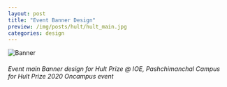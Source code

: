 ```yaml
---
layout: post
title: "Event Banner Design"
preview: /img/posts/hult/hult_main.jpg
categories: design
---
```


![Banner](/img/posts/hult/hult_main.jpg) 

###### Event main Banner design for Hult Prize @ IOE, Pashchimanchal Campus for Hult Prize 2020 Oncampus event


